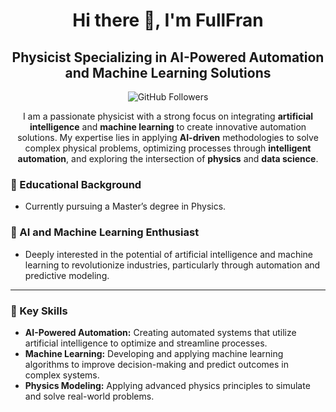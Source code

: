 <h1 align="center">Hi there 👋, I'm FullFran</h1>
<h2 align="center">Physicist Specializing in AI-Powered Automation and Machine Learning Solutions</h2>

<p align="center">
  <img src="https://img.shields.io/github/followers/FullFran?label=Followers&style=social" alt="GitHub Followers" />
</p>

<p align="center">
  I am a passionate physicist with a strong focus on integrating <b>artificial intelligence</b> and <b>machine learning</b> to create innovative automation solutions. My expertise lies in applying <b>AI-driven</b> methodologies to solve complex physical problems, optimizing processes through <b>intelligent automation</b>, and exploring the intersection of <b>physics</b> and <b>data science</b>.
</p>

<h3>🌱 Educational Background</h3>
<ul>
  <li>Currently pursuing a Master’s degree in Physics.</li>
</ul>

<h3>🤖 AI and Machine Learning Enthusiast</h3>
<ul>
  <li>Deeply interested in the potential of artificial intelligence and machine learning to revolutionize industries, particularly through automation and predictive modeling.</li>
</ul>

<hr>

<h3>🚀 Key Skills</h3>
<ul>
  <li><b>AI-Powered Automation:</b> Creating automated systems that utilize artificial intelligence to optimize and streamline processes.</li>
 <li><b>Machine Learning:</b> Developing and applying machine learning algorithms to improve decision-making and predict outcomes in complex systems.</li>
  <li><b>Physics Modeling:</b> Applying advanced physics principles to simulate and solve real-world problems.</li>
</ul>
